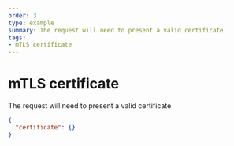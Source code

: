 ```yaml
---
order: 3
type: example
summary: The request will need to present a valid certificate.
tags:
- mTLS certificate
---
```


# mTLS certificate

The request will need to present a valid certificate

```json
{
  "certificate": {}
}
```
